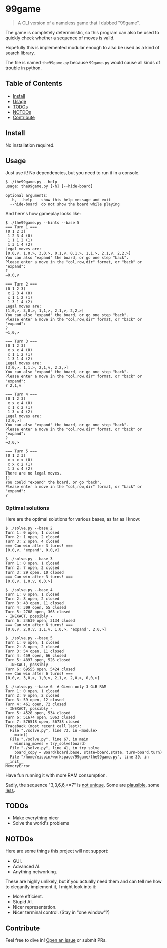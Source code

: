 # 99game

> A CLI version of a nameless game that I dubbed "99game".

The game is completely deterministic, so this program can also be used to
quickly check whether a sequence of moves is valid.

Hopefully this is implemented modular enough to also be used as a
kind of search library.

The file is named `the99game.py` because `99game.py` would cause all kinds of
trouble in python.

## Table of Contents

- [Install](#install)
- [Usage](#usage)
- [TODOs](#todos)
- [NOTDOs](#notdos)
- [Contribute](#contribute)

## Install

No installation required.

## Usage

Just use it!  No dependencies, but you need to run it in a console.

```
$ ./the99game.py --help
usage: the99game.py [-h] [--hide-board]

optional arguments:
  -h, --help    show this help message and exit
  --hide-board  do not show the board while playing
```

And here's how gameplay looks like:

```
$ ./the99game.py --hints --base 5
=== Turn 1 ===
(0 1 2 3)
 1 2 3 4 (0)
 1 1 1 2 (1)
 1 3 1 4 (2)
Legal moves are:
[0,0,v, 1,0,>, 3,0,>, 0,1,v, 0,1,>, 1,1,>, 2,1,v, 2,2,>]
You can also "expand" the board, or go one step "back".
Please enter a move in the "col,row,dir" format, or "back" or "expand":
?
→0,0,v

=== Turn 2 ===
(0 1 2 3)
 x 2 3 4 (0)
 x 1 1 2 (1)
 1 3 1 4 (2)
Legal moves are:
[1,0,>, 3,0,>, 1,1,>, 2,1,v, 2,2,>]
You can also "expand" the board, or go one step "back".
Please enter a move in the "col,row,dir" format, or "back" or "expand":
?
→1,0,>

=== Turn 3 ===
(0 1 2 3)
 x x x 4 (0)
 x 1 1 2 (1)
 1 3 1 4 (2)
Legal moves are:
[3,0,>, 1,1,>, 2,1,v, 2,2,>]
You can also "expand" the board, or go one step "back".
Please enter a move in the "col,row,dir" format, or "back" or "expand":
? 2,1,v

=== Turn 4 ===
(0 1 2 3)
 x x x 4 (0)
 x 1 x 2 (1)
 1 3 x 4 (2)
Legal moves are:
[3,0,>]
You can also "expand" the board, or go one step "back".
Please enter a move in the "col,row,dir" format, or "back" or "expand":
?
→3,0,>

=== Turn 5 ===
(0 1 2 3)
 x x x x (0)
 x x x 2 (1)
 1 3 x 4 (2)
There are no legal moves.
[]
You could "expand" the board, or go "back".
Please enter a move in the "col,row,dir" format, or "back" or "expand":
?
```

### Optimal solutions

Here are the optimal solutions for various bases, as far as I know:

```
$ ./solve.py --base 2
Turn 1: 0 open, 1 closed
Turn 2: 1 open, 2 closed
Turn 3: 2 open, 4 closed
=== Can win after 3 turns! ===
[0,0,v, 'expand', 0,0,v]

$ ./solve.py --base 3
Turn 1: 0 open, 1 closed
Turn 2: 7 open, 2 closed
Turn 3: 29 open, 10 closed
=== Can win after 3 turns! ===
[0,0,v, 1,0,v, 0,0,>]

$ ./solve.py --base 4
Turn 1: 0 open, 1 closed
Turn 2: 8 open, 2 closed
Turn 3: 43 open, 11 closed
Turn 4: 309 open, 55 closed
Turn 5: 2768 open, 365 closed
- INEXACT, possibly -
Turn 6: 34639 open, 3134 closed
=== Can win after 6 turns! ===
[0,0,v, 2,0,v, 1,1,v, 1,0,>, 'expand', 2,0,>]

$ ./solve.py --base 5
Turn 1: 0 open, 1 closed
Turn 2: 8 open, 2 closed
Turn 3: 54 open, 11 closed
Turn 4: 459 open, 66 closed
Turn 5: 4897 open, 526 closed
- INEXACT, possibly -
Turn 6: 69555 open, 5424 closed
=== Can win after 6 turns! ===
[0,0,v, 3,0,>, 1,0,v, 2,1,v, 2,0,>, 0,0,>]

$ ./solve.py --base 6  # Given only 3 GiB RAM
Turn 1: 0 open, 1 closed
Turn 2: 9 open, 2 closed
Turn 3: 59 open, 12 closed
Turn 4: 461 open, 72 closed
- INEXACT, possibly -
Turn 5: 4528 open, 534 closed
Turn 6: 51674 open, 5063 closed
Turn 7: 576518 open, 56738 closed
Traceback (most recent call last):
  File "./solve.py", line 73, in <module>
    main()
  File "./solve.py", line 67, in main
    winning_moves = try_solve(board)
  File "./solve.py", line 41, in try_solve
    board_copy = Board(board.base, state=board.state, turn=board.turn)
  File "/home/eispin/workspace/99game/the99game.py", line 39, in __init__
MemoryError

```

Have fun running it with more RAM consumption.

Sadly, the sequence "3,3,6,6,>=7" is [not unique](https://oeis.org/search?q=3%2c3%2c6%2c6%20-tabl%20-cons).
Some are [plausible](https://oeis.org/A008805), some [less](https://oeis.org/A110261).


## TODOs

* Make everything nicer
* Solve the world's problems

## NOTDOs

Here are some things this project will not support:
* GUI.
* Advanced AI.
* Anything networking.

These are highly unlikely, but if you actually need them and can tell me
how to elegantly implement it, I might look into it:
* More efficient.
* Stupid AI.
* Nicer representation.
* Nicer terminal control. (Stay in "one window"?)

## Contribute

Feel free to dive in! [Open an issue](https://github.com/BenWiederhake/99game/issues/new) or submit PRs.

